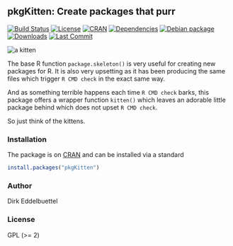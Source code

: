 ## pkgKitten: Create packages that purr 

[![Build Status](https://travis-ci.org/eddelbuettel/pkgkitten.svg)](https://travis-ci.org/eddelbuettel/pkgkitten) 
[![License](http://img.shields.io/badge/license-GPL%20%28%3E=%202%29-brightgreen.svg?style=flat)](http://www.gnu.org/licenses/gpl-2.0.html) 
[![CRAN](http://www.r-pkg.org/badges/version/pkgKitten)](https://cran.r-project.org/package=pkgKitten) 
[![Dependencies](https://tinyverse.netlify.com/badge/pkgKitten)](https://cran.r-project.org/package=pkgKitten) 
[![Debian package](https://img.shields.io/debian/v/r-cran-pkgkitten/sid?color=brightgreen)](https://packages.debian.org/sid/r-cran-pkgkitten)
[![Downloads](http://cranlogs.r-pkg.org/badges/pkgKitten?color=brightgreen)](http://www.r-pkg.org/pkg/pkgKitten) 
[![Last Commit](https://img.shields.io/github/last-commit/eddelbuettel/pkgkitten)](https://github.com/eddelbuettel/pkgkitten)

![a kitten](http://2.bp.blogspot.com/-rUsj-zdsAls/UY81UzuYHsI/AAAAAAAAAJA/QMiiNxYuvdI/s1600/burmilla-kitten.png)

The base R function `package.skeleton()` is very useful for creating new
packages for R. It is also very upsetting as it has been producing the same
files which trigger `R CMD check` in the exact same way.

And as something terrible happens each time `R CMD check` barks, this package
offers a wrapper function `kitten()` which leaves an adorable little package
behind which does not upset `R CMD check`.

So just think of the kittens.

### Installation

The package is on [CRAN](https://cran.r-project.org) and can be installed
via a standard

```r
install.packages("pkgKitten")
```

### Author

Dirk Eddelbuettel

### License

GPL (>= 2)

